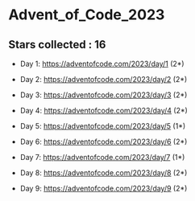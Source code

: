 # Advent_of_Code_2023
## Stars collected : 16
* Day 1: https://adventofcode.com/2023/day/1 (2*)

* Day 2: https://adventofcode.com/2023/day/2 (2*)

* Day 3: https://adventofcode.com/2023/day/3 (2*)

* Day 4: https://adventofcode.com/2023/day/4 (2*)

* Day 5: https://adventofcode.com/2023/day/5 (1*)

* Day 6: https://adventofcode.com/2023/day/6 (2*)

* Day 7: https://adventofcode.com/2023/day/7 (1*)

* Day 8: https://adventofcode.com/2023/day/8 (2*)

* Day 9: https://adventofcode.com/2023/day/9 (2*)
